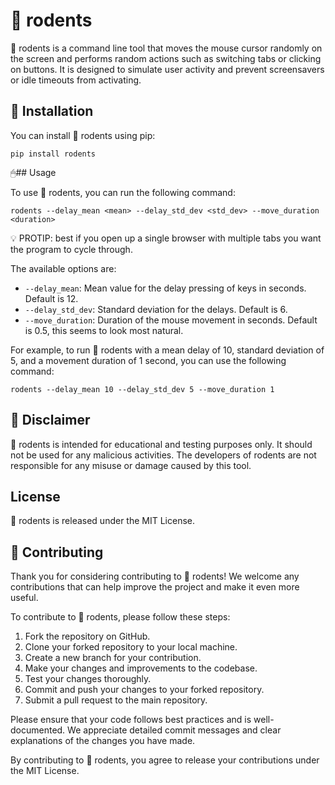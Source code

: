 # 🐀 rodents



🐀 rodents is a command line tool that moves the mouse cursor randomly on the screen and performs random actions such as switching tabs or clicking on buttons. It is designed to simulate user activity and prevent screensavers or idle timeouts from activating.

## 🚀 Installation

You can install 🐀 rodents using pip:

```
pip install rodents
```

🖱## Usage

To use 🐀 rodents, you can run the following command:

```
rodents --delay_mean <mean> --delay_std_dev <std_dev> --move_duration <duration>
```

💡 PROTIP: best if you open up a single browser with multiple tabs you want the program to cycle through.

The available options are:

- `--delay_mean`: Mean value for the delay pressing of keys in seconds. Default is 12.
- `--delay_std_dev`: Standard deviation for the delays. Default is 6.
- `--move_duration`: Duration of the mouse movement in seconds. Default is 0.5, this seems to look most natural.

For example, to run 🐀 rodents with a mean delay of 10, standard deviation of 5, and a movement duration of 1 second, you can use the following command:

```
rodents --delay_mean 10 --delay_std_dev 5 --move_duration 1
```

## 🚨 Disclaimer

🐀 rodents is intended for educational and testing purposes only. It should not be used for any malicious activities. The developers of rodents are not responsible for any misuse or damage caused by this tool.

## License

🐀 rodents is released under the MIT License. 


## 🤝 Contributing

Thank you for considering contributing to 🐀 rodents! We welcome any contributions that can help improve the project and make it even more useful.

To contribute to 🐀 rodents, please follow these steps:

1. Fork the repository on GitHub.
2. Clone your forked repository to your local machine.
3. Create a new branch for your contribution.
4. Make your changes and improvements to the codebase.
5. Test your changes thoroughly.
6. Commit and push your changes to your forked repository.
7. Submit a pull request to the main repository.

Please ensure that your code follows best practices and is well-documented. We appreciate detailed commit messages and clear explanations of the changes you have made.

By contributing to 🐀 rodents, you agree to release your contributions under the MIT License.